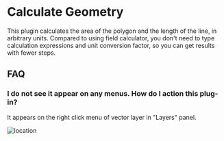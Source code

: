 # Calculate Geometry

This plugin calculates the area of the polygon and the length of the line, in arbitrary units. Compared to using field calculator, you don't need to type calculation expressions and unit conversion factor, so you can get results with fewer steps.

## FAQ

### I do not see it appear on any menus. How do I action this plug-in?
It appears on the right click menu of vector layer in "Layers" panel.

![location](location.png)